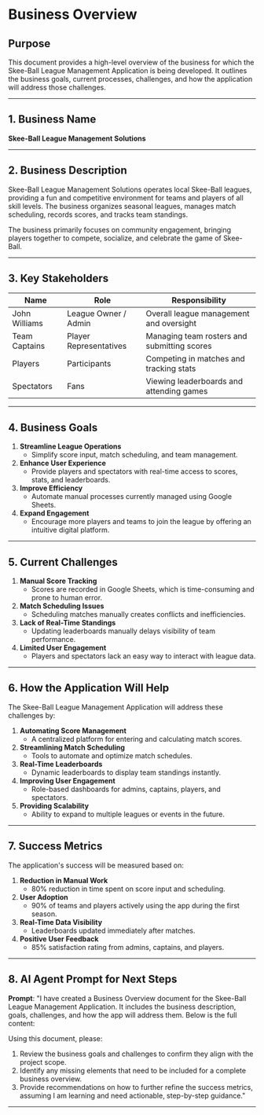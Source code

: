 # Business Overview

## Purpose
This document provides a high-level overview of the business for which the Skee-Ball League Management Application is being developed. It outlines the business goals, current processes, challenges, and how the application will address those challenges.

---

## 1. Business Name
**Skee-Ball League Management Solutions**

---

## 2. Business Description
Skee-Ball League Management Solutions operates local Skee-Ball leagues, providing a fun and competitive environment for teams and players of all skill levels. The business organizes seasonal leagues, manages match scheduling, records scores, and tracks team standings.

The business primarily focuses on community engagement, bringing players together to compete, socialize, and celebrate the game of Skee-Ball.

---

## 3. Key Stakeholders
| **Name**               | **Role**                 | **Responsibility**                      |
|------------------------|--------------------------|-----------------------------------------|
| John Williams          | League Owner / Admin     | Overall league management and oversight |
| Team Captains          | Player Representatives   | Managing team rosters and submitting scores |
| Players                | Participants             | Competing in matches and tracking stats |
| Spectators             | Fans                     | Viewing leaderboards and attending games |

---

## 4. Business Goals
1. **Streamline League Operations**
   - Simplify score input, match scheduling, and team management.
2. **Enhance User Experience**
   - Provide players and spectators with real-time access to scores, stats, and leaderboards.
3. **Improve Efficiency**
   - Automate manual processes currently managed using Google Sheets.
4. **Expand Engagement**
   - Encourage more players and teams to join the league by offering an intuitive digital platform.

---

## 5. Current Challenges
1. **Manual Score Tracking**
   - Scores are recorded in Google Sheets, which is time-consuming and prone to human error.
2. **Match Scheduling Issues**
   - Scheduling matches manually creates conflicts and inefficiencies.
3. **Lack of Real-Time Standings**
   - Updating leaderboards manually delays visibility of team performance.
4. **Limited User Engagement**
   - Players and spectators lack an easy way to interact with league data.

---

## 6. How the Application Will Help
The Skee-Ball League Management Application will address these challenges by:
1. **Automating Score Management**
   - A centralized platform for entering and calculating match scores.
2. **Streamlining Match Scheduling**
   - Tools to automate and optimize match schedules.
3. **Real-Time Leaderboards**
   - Dynamic leaderboards to display team standings instantly.
4. **Improving User Engagement**
   - Role-based dashboards for admins, captains, players, and spectators.
5. **Providing Scalability**
   - Ability to expand to multiple leagues or events in the future.

---

## 7. Success Metrics
The application's success will be measured based on:
1. **Reduction in Manual Work**
   - 80% reduction in time spent on score input and scheduling.
2. **User Adoption**
   - 90% of teams and players actively using the app during the first season.
3. **Real-Time Data Visibility**
   - Leaderboards updated immediately after matches.
4. **Positive User Feedback**
   - 85% satisfaction rating from admins, captains, and players.

---

## 8. AI Agent Prompt for Next Steps
**Prompt**:
"I have created a Business Overview document for the Skee-Ball League Management Application. It includes the business description, goals, challenges, and how the app will address them. Below is the full content:

<Insert Business Overview Here>

Using this document, please:
1. Review the business goals and challenges to confirm they align with the project scope.
2. Identify any missing elements that need to be included for a complete business overview.
3. Provide recommendations on how to further refine the success metrics, assuming I am learning and need actionable, step-by-step guidance."

---

